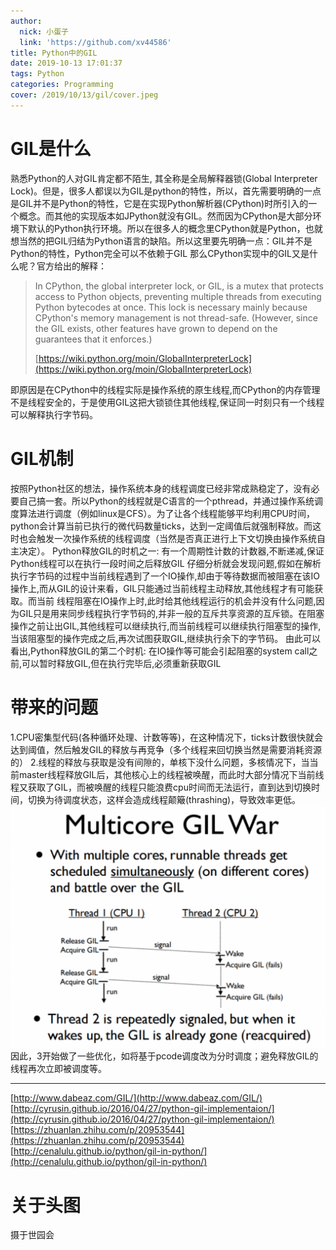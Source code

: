 ```yaml
---
author:
  nick: 小蛋子
  link: 'https://github.com/xv44586'
title: Python中的GIL
date: 2019-10-13 17:01:37
tags: Python
categories: Programming
cover: /2019/10/13/gil/cover.jpeg
---
```

<!-- toc -->

# GIL是什么

熟悉Python的人对GIL肯定都不陌生, 其全称是全局解释器锁(Global Interpreter Lock)。但是，很多人都误以为GIL是python的特性，所以，首先需要明确的一点是GIL并不是Python的特性，它是在实现Python解析器(CPython)时所引入的一个概念。而其他的实现版本如JPython就没有GIL。然而因为CPython是大部分环境下默认的Python执行环境。所以在很多人的概念里CPython就是Python，也就想当然的把GIL归结为Python语言的缺陷。所以这里要先明确一点：GIL并不是Python的特性，Python完全可以不依赖于GIL
那么CPython实现中的GIL又是什么呢？官方给出的解释：
> In CPython, the global interpreter lock, or GIL, is a mutex that protects access to Python objects, preventing multiple threads from executing Python bytecodes at once. This lock is necessary mainly because CPython's memory management is not thread-safe. (However, since the GIL exists, other features have grown to depend on the guarantees that it enforces.)
> 
> [https://wiki.python.org/moin/GlobalInterpreterLock](https://wiki.python.org/moin/GlobalInterpreterLock)

即原因是在CPython中的线程实际是操作系统的原生线程,而CPython的内存管理不是线程安全的，于是使用GIL这把大锁锁住其他线程,保证同一时刻只有一个线程可以解释执行字节码。
# GIL机制

按照Python社区的想法，操作系统本身的线程调度已经非常成熟稳定了，没有必要自己搞一套。所以Python的线程就是C语言的一个pthread，并通过操作系统调度算法进行调度（例如linux是CFS）。为了让各个线程能够平均利用CPU时间，python会计算当前已执行的微代码数量ticks，达到一定阈值后就强制释放。而这时也会触发一次操作系统的线程调度（当然是否真正进行上下文切换由操作系统自主决定）。
Python释放GIL的时机之一:
有一个周期性计数的计数器,不断递减,保证Python线程可以在执行一段时间之后释放GIL
仔细分析就会发现问题,假如在解析执行字节码的过程中当前线程遇到了一个IO操作,却由于等待数据而被阻塞在该IO操作上,而从GIL的设计来看，GIL只能通过当前线程主动释放,其他线程才有可能获取。而当前
线程阻塞在IO操作上时,此时给其他线程运行的机会并没有什么问题,因为GIL只是用来同步线程执行字节码的,并非一般的互斥共享资源的互斥锁。在阻塞操作之前让出GIL,其他线程可以继续执行,而当前线程可以继续执行阻塞型的操作,当该阻塞型的操作完成之后,再次试图获取GIL,继续执行余下的字节码。
由此可以看出,Python释放GIL的第二个时机:
在IO操作等可能会引起阻塞的system call之前,可以暂时释放GIL,但在执行完毕后,必须重新获取GIL

# 带来的问题

1.CPU密集型代码(各种循环处理、计数等等)，在这种情况下，ticks计数很快就会达到阈值，然后触发GIL的释放与再竞争（多个线程来回切换当然是需要消耗资源的）
2.线程的释放与获取是没有间隙的，单核下没什么问题，多核情况下，当当前master线程释放GIL后，其他核心上的线程被唤醒，而此时大部分情况下当前线程又获取了GIL，而被唤醒的线程只能浪费cpu时间而无法运行，直到达到切换时间，切换为待调度状态，这样会造成线程颠簸(thrashing)，导致效率更低。
![Multi GIL War](/2019/10/13/gil/gil_war.png) 
因此，3开始做了一些优化，如将基于pcode调度改为分时调度；避免释放GIL的线程再次立即被调度等。

---
[http://www.dabeaz.com/GIL/](http://www.dabeaz.com/GIL/)
[http://cyrusin.github.io/2016/04/27/python-gil-implementaion/](http://cyrusin.github.io/2016/04/27/python-gil-implementaion/)
[https://zhuanlan.zhihu.com/p/20953544](https://zhuanlan.zhihu.com/p/20953544)
[http://cenalulu.github.io/python/gil-in-python/](http://cenalulu.github.io/python/gil-in-python/)

# 关于头图
摄于世园会